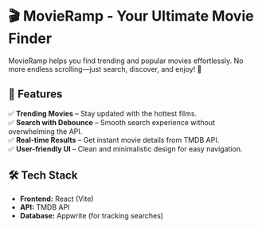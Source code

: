 # 🎬 MovieRamp - Your Ultimate Movie Finder  

MovieRamp helps you find trending and popular movies effortlessly. No more endless scrolling—just search, discover, and enjoy! 🍿  

## 🚀 Features  
✅ **Trending Movies** – Stay updated with the hottest films.  
✅ **Search with Debounce** – Smooth search experience without overwhelming the API.  
✅ **Real-time Results** – Get instant movie details from TMDB API.  
✅ **User-friendly UI** – Clean and minimalistic design for easy navigation.  

## 🛠️ Tech Stack  
- **Frontend:** React (Vite)
- **API:** TMDB API  
- **Database:** Appwrite (for tracking searches)  